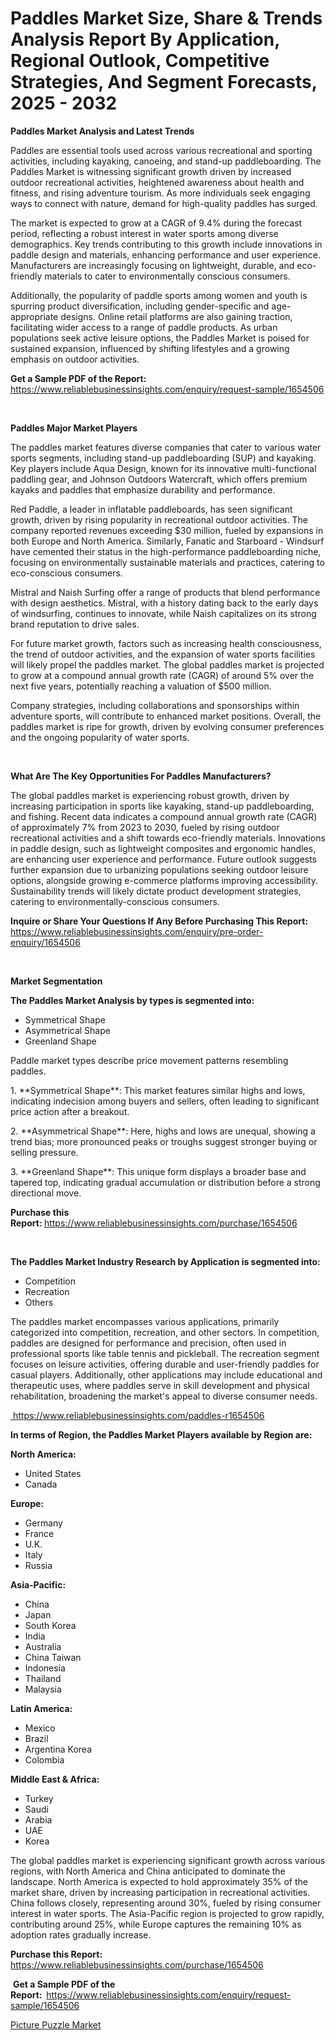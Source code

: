 <p><h1>Paddles Market Size, Share & Trends Analysis Report By Application, Regional Outlook, Competitive Strategies, And Segment Forecasts, 2025 - 2032</h1></p><p><strong>Paddles Market Analysis and Latest Trends</strong></p>
<p><p>Paddles are essential tools used across various recreational and sporting activities, including kayaking, canoeing, and stand-up paddleboarding. The Paddles Market is witnessing significant growth driven by increased outdoor recreational activities, heightened awareness about health and fitness, and rising adventure tourism. As more individuals seek engaging ways to connect with nature, demand for high-quality paddles has surged.</p><p>The market is expected to grow at a CAGR of 9.4% during the forecast period, reflecting a robust interest in water sports among diverse demographics. Key trends contributing to this growth include innovations in paddle design and materials, enhancing performance and user experience. Manufacturers are increasingly focusing on lightweight, durable, and eco-friendly materials to cater to environmentally conscious consumers.</p><p>Additionally, the popularity of paddle sports among women and youth is spurring product diversification, including gender-specific and age-appropriate designs. Online retail platforms are also gaining traction, facilitating wider access to a range of paddle products. As urban populations seek active leisure options, the Paddles Market is poised for sustained expansion, influenced by shifting lifestyles and a growing emphasis on outdoor activities.</p></p>
<p><strong>Get a Sample PDF of the Report:&nbsp;</strong> <a href="https://www.reliablebusinessinsights.com/enquiry/request-sample/1654506?utm_campaign=3050&utm_medium=2&utm_source=Github&utm_content=ia&utm_term=05042025&utm_id=paddles">https://www.reliablebusinessinsights.com/enquiry/request-sample/1654506</a></p>
<p>&nbsp;</p>
<p><strong>Paddles Major Market Players</strong></p>
<p><p>The paddles market features diverse companies that cater to various water sports segments, including stand-up paddleboarding (SUP) and kayaking. Key players include Aqua Design, known for its innovative multi-functional paddling gear, and Johnson Outdoors Watercraft, which offers premium kayaks and paddles that emphasize durability and performance. </p><p>Red Paddle, a leader in inflatable paddleboards, has seen significant growth, driven by rising popularity in recreational outdoor activities. The company reported revenues exceeding $30 million, fueled by expansions in both Europe and North America. Similarly, Fanatic and Starboard - Windsurf have cemented their status in the high-performance paddleboarding niche, focusing on environmentally sustainable materials and practices, catering to eco-conscious consumers.</p><p>Mistral and Naish Surfing offer a range of products that blend performance with design aesthetics. Mistral, with a history dating back to the early days of windsurfing, continues to innovate, while Naish capitalizes on its strong brand reputation to drive sales.</p><p>For future market growth, factors such as increasing health consciousness, the trend of outdoor activities, and the expansion of water sports facilities will likely propel the paddles market. The global paddles market is projected to grow at a compound annual growth rate (CAGR) of around 5% over the next five years, potentially reaching a valuation of $500 million.</p><p>Company strategies, including collaborations and sponsorships within adventure sports, will contribute to enhanced market positions. Overall, the paddles market is ripe for growth, driven by evolving consumer preferences and the ongoing popularity of water sports.</p></p>
<p>&nbsp;</p>
<p><strong>What Are The Key Opportunities For Paddles Manufacturers?</strong></p>
<p><p>The global paddles market is experiencing robust growth, driven by increasing participation in sports like kayaking, stand-up paddleboarding, and fishing. Recent data indicates a compound annual growth rate (CAGR) of approximately 7% from 2023 to 2030, fueled by rising outdoor recreational activities and a shift towards eco-friendly materials. Innovations in paddle design, such as lightweight composites and ergonomic handles, are enhancing user experience and performance. Future outlook suggests further expansion due to urbanizing populations seeking outdoor leisure options, alongside growing e-commerce platforms improving accessibility. Sustainability trends will likely dictate product development strategies, catering to environmentally-conscious consumers.</p></p>
<p><strong>Inquire or Share Your Questions If Any Before Purchasing This Report:</strong> <a href="https://www.reliablebusinessinsights.com/enquiry/pre-order-enquiry/1654506?utm_campaign=3050&utm_medium=2&utm_source=Github&utm_content=ia&utm_term=05042025&utm_id=paddles">https://www.reliablebusinessinsights.com/enquiry/pre-order-enquiry/1654506</a></p>
<p>&nbsp;</p>
<p><strong>Market Segmentation</strong></p>
<p><strong>The Paddles Market Analysis by types is segmented into:</strong></p>
<p><ul><li>Symmetrical Shape</li><li>Asymmetrical Shape</li><li>Greenland Shape</li></ul></p>
<p><p>Paddle market types describe price movement patterns resembling paddles. </p><p>1. **Symmetrical Shape**: This market features similar highs and lows, indicating indecision among buyers and sellers, often leading to significant price action after a breakout.</p><p>2. **Asymmetrical Shape**: Here, highs and lows are unequal, showing a trend bias; more pronounced peaks or troughs suggest stronger buying or selling pressure.</p><p>3. **Greenland Shape**: This unique form displays a broader base and tapered top, indicating gradual accumulation or distribution before a strong directional move.</p></p>
<p><strong>Purchase this Report:&nbsp;</strong><a href="https://www.reliablebusinessinsights.com/purchase/1654506?utm_campaign=3050&utm_medium=2&utm_source=Github&utm_content=ia&utm_term=05042025&utm_id=paddles">https://www.reliablebusinessinsights.com/purchase/1654506</a></p>
<p>&nbsp;</p>
<p><strong>The Paddles Market Industry Research by Application is segmented into:</strong></p>
<p><ul><li>Competition</li><li>Recreation</li><li>Others</li></ul></p>
<p><p>The paddles market encompasses various applications, primarily categorized into competition, recreation, and other sectors. In competition, paddles are designed for performance and precision, often used in professional sports like table tennis and pickleball. The recreation segment focuses on leisure activities, offering durable and user-friendly paddles for casual players. Additionally, other applications may include educational and therapeutic uses, where paddles serve in skill development and physical rehabilitation, broadening the market's appeal to diverse consumer needs.</p></p>
<p><a href="https://www.reliablebusinessinsights.com/paddles-r1654506?utm_campaign=3050&utm_medium=2&utm_source=Github&utm_content=ia&utm_term=05042025&utm_id=paddles">&nbsp;https://www.reliablebusinessinsights.com/paddles-r1654506</a></p>
<p><strong>In terms of Region, the Paddles Market Players available by Region are:</strong></p>
<p>
    <p> <strong> North America: </strong>
        <ul>
            <li>United States</li>
            <li>Canada</li>
        </ul>
        </p> 
    <p> <strong> Europe: </strong>
        <ul>
            <li>Germany</li>
            <li>France</li>
            <li>U.K.</li>
            <li>Italy</li>
            <li>Russia</li>
        </ul>
        </p> 
    <p> <strong> Asia-Pacific: </strong>
        <ul>
            <li>China</li>
            <li>Japan</li>
            <li>South Korea</li>
            <li>India</li>
            <li>Australia</li>
            <li>China Taiwan</li>
            <li>Indonesia</li>
            <li>Thailand</li>
            <li>Malaysia</li>
        </ul>
        </p> 
    <p> <strong> Latin America: </strong>
        <ul>
            <li>Mexico</li>
            <li>Brazil</li>
            <li>Argentina Korea</li>
            <li>Colombia</li>
        </ul>
        </p> 
    <p> <strong> Middle East & Africa: </strong>
        <ul>
            <li>Turkey</li>
            <li>Saudi</li>
            <li>Arabia</li>
            <li>UAE</li>
            <li>Korea</li>
        </ul>
    </p>
    </p>
<p><p>The global paddles market is experiencing significant growth across various regions, with North America and China anticipated to dominate the landscape. North America is expected to hold approximately 35% of the market share, driven by increasing participation in recreational activities. China follows closely, representing around 30%, fueled by rising consumer interest in water sports. The Asia-Pacific region is projected to grow rapidly, contributing around 25%, while Europe captures the remaining 10% as adoption rates gradually increase.</p></p>
<p><strong>Purchase this Report: </strong><a href="https://www.reliablebusinessinsights.com/purchase/1654506?utm_campaign=3050&utm_medium=2&utm_source=Github&utm_content=ia&utm_term=05042025&utm_id=paddles">https://www.reliablebusinessinsights.com/purchase/1654506</a></p>
<p>&nbsp;<strong>Get a Sample PDF of the Report:&nbsp;&nbsp;</strong><a href="https://www.reliablebusinessinsights.com/enquiry/request-sample/1654506?utm_campaign=3050&utm_medium=2&utm_source=Github&utm_content=ia&utm_term=05042025&utm_id=paddles">https://www.reliablebusinessinsights.com/enquiry/request-sample/1654506</a></p>
<p><strong></strong></p>
<p><p><a href="https://github.com/guleealhani/Market-Research-Report-List-1/blob/main/picture-puzzle-market.md?utm_campaign=3050&utm_medium=2&utm_source=Github&utm_content=ia&utm_term=05042025&utm_id=paddles">Picture Puzzle Market</a></p></p>